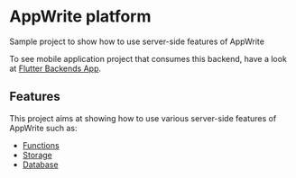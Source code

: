 # AppWrite platform

Sample project to show how to use server-side features of AppWrite

To see mobile application project that consumes this backend, have a look at [Flutter Backends App](https://github.com/orevial/flutter-backends).

## Features

This project aims at showing how to use various server-side features of AppWrite such as:

- [Functions](https://appwrite.io/docs/client/functions)
- [Storage](https://appwrite.io/docs/client/storage)
- [Database](https://appwrite.io/docs/client/database)